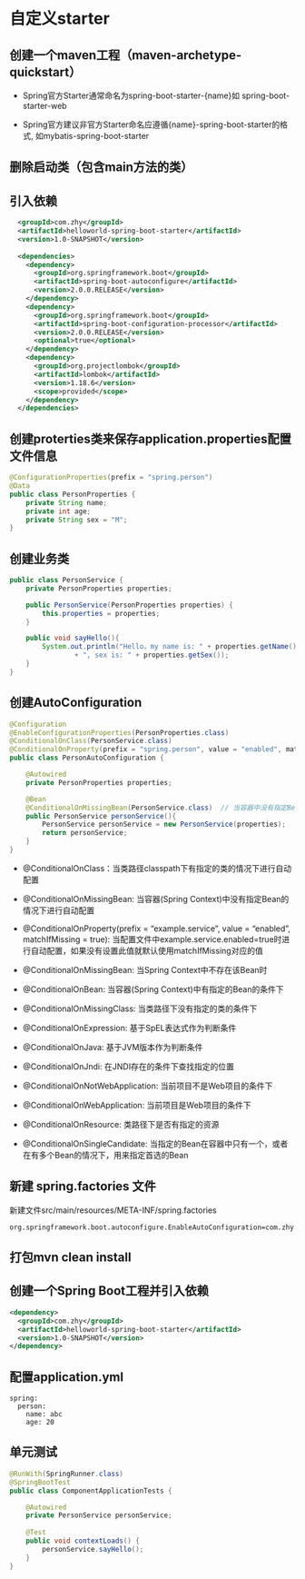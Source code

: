 # 自定义starter

## 创建一个maven工程（maven-archetype-quickstart）

- Spring官方Starter通常命名为spring-boot-starter-{name}如 spring-boot-starter-web

- Spring官方建议非官方Starter命名应遵循{name}-spring-boot-starter的格式, 如mybatis-spring-boot-starter

## 删除启动类（包含main方法的类）

## 引入依赖
```xml
  <groupId>com.zhy</groupId>
  <artifactId>helloworld-spring-boot-starter</artifactId>
  <version>1.0-SNAPSHOT</version>
  
  <dependencies>
    <dependency>
      <groupId>org.springframework.boot</groupId>
      <artifactId>spring-boot-autoconfigure</artifactId>
      <version>2.0.0.RELEASE</version>
    </dependency>
    <dependency>
      <groupId>org.springframework.boot</groupId>
      <artifactId>spring-boot-configuration-processor</artifactId>
      <version>2.0.0.RELEASE</version>
      <optional>true</optional>
    </dependency>
    <dependency>
      <groupId>org.projectlombok</groupId>
      <artifactId>lombok</artifactId>
      <version>1.18.6</version>
      <scope>provided</scope>
    </dependency>
  </dependencies>
```

## 创建proterties类来保存application.properties配置文件信息
```java
@ConfigurationProperties(prefix = "spring.person")
@Data
public class PersonProperties {
    private String name;
    private int age;
    private String sex = "M";
}
```

## 创建业务类
```java
public class PersonService {
    private PersonProperties properties;

    public PersonService(PersonProperties properties) {
        this.properties = properties;
    }

    public void sayHello(){
        System.out.println("Hello，my name is: " + properties.getName() + ", age is: " + properties.getAge() + "years"
                + ", sex is: " + properties.getSex());
    }
}
```

## 创建AutoConfiguration
```java
@Configuration
@EnableConfigurationProperties(PersonProperties.class)
@ConditionalOnClass(PersonService.class)
@ConditionalOnProperty(prefix = "spring.person", value = "enabled", matchIfMissing = true)
public class PersonAutoConfiguration {

    @Autowired
    private PersonProperties properties;

    @Bean
    @ConditionalOnMissingBean(PersonService.class)  // 当容器中没有指定Bean的情况下，自动配置PersonService类
    public PersonService personService(){
        PersonService personService = new PersonService(properties);
        return personService;
    }
}
```
- @ConditionalOnClass：当类路径classpath下有指定的类的情况下进行自动配置

- @ConditionalOnMissingBean: 当容器(Spring Context)中没有指定Bean的情况下进行自动配置

- @ConditionalOnProperty(prefix = “example.service”, value = “enabled”, matchIfMissing = true): 当配置文件中example.service.enabled=true时进行自动配置，如果没有设置此值就默认使用matchIfMissing对应的值

- @ConditionalOnMissingBean: 当Spring Context中不存在该Bean时

- @ConditionalOnBean: 当容器(Spring Context)中有指定的Bean的条件下

- @ConditionalOnMissingClass: 当类路径下没有指定的类的条件下

- @ConditionalOnExpression: 基于SpEL表达式作为判断条件

- @ConditionalOnJava: 基于JVM版本作为判断条件

- @ConditionalOnJndi: 在JNDI存在的条件下查找指定的位置

- @ConditionalOnNotWebApplication: 当前项目不是Web项目的条件下

- @ConditionalOnWebApplication: 当前项目是Web项目的条件下

- @ConditionalOnResource: 类路径下是否有指定的资源

- @ConditionalOnSingleCandidate: 当指定的Bean在容器中只有一个，或者在有多个Bean的情况下，用来指定首选的Bean

## 新建 spring.factories 文件
新建文件src/main/resources/META-INF/spring.factories
```
org.springframework.boot.autoconfigure.EnableAutoConfiguration=com.zhy.PersonAutoConfiguration
```

## 打包mvn clean install

## 创建一个Spring Boot工程并引入依赖
```xml
<dependency>
  <groupId>com.zhy</groupId>
  <artifactId>helloworld-spring-boot-starter</artifactId>
  <version>1.0-SNAPSHOT</version>
</dependency>
```

## 配置application.yml
```
spring:
  person:
    name: abc
    age: 20
```

## 单元测试
```java
@RunWith(SpringRunner.class)
@SpringBootTest
public class ComponentApplicationTests {

    @Autowired
    private PersonService personService;
    
    @Test
    public void contextLoads() {
        personService.sayHello();
    }
}
```
